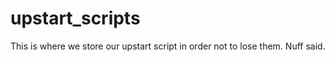 upstart_scripts
===============

This is where we store our upstart script in order not to lose them. Nuff said.
